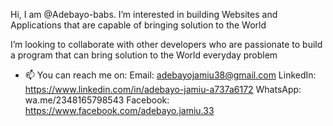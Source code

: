  Hi, I am @Adebayo-babs. 
I’m interested in building Websites and Applications that are capable of bringing solution to the World

 I’m looking to collaborate with other developers who are passionate to build a program that can bring solution to the World everyday problem
- 📫 You can reach me on:
Email: adebayojamiu38@gmail.com
LinkedIn: https://www.linkedin.com/in/adebayo-jamiu-a737a6172
WhatsApp: wa.me/2348165798543
Facebook: https://www.facebook.com/adebayo.jamiu.33
<!---
Adebayo-babs/Adebayo-babs is a ✨ special ✨ repository because its `README.md` (this file) appears on your GitHub profile.
You can click the Preview link to take a look at your changes.
--->

